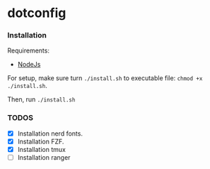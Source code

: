 # dotconfig

### Installation

Requirements:
- [NodeJs](https://nodejs.org/en/)

For setup, make sure turn `./install.sh` to executable file: `chmod +x ./install.sh`.

Then, run `./install.sh`

### TODOS
 - [X] Installation nerd fonts.
 - [X] Installation FZF.
 - [X] Installation tmux
 - [  ] Installation ranger
